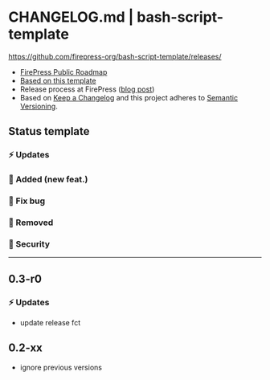 # CHANGELOG.md | bash-script-template

https://github.com/firepress-org/bash-script-template/releases/

- [FirePress Public Roadmap](https://trello.com/b/0fCwwzqc/firepress-public-roadmap)
- [Based on this template](https://gist.github.com/pascalandy/af709db02d3fe132a3e6f1c11b934fe4)
- Release process at FirePress ([blog post](https://firepress.org/en/software-and-ghost-updates/))
- Based on [Keep a Changelog](https://keepachangelog.com/en/1.0.0/) and this project adheres to [Semantic Versioning](https://semver.org/spec/v2.0.0.html).

## Status template

### ⚡️ Updates
### 🚀 Added (new feat.)
### 🐛 Fix bug
### 🛑 Removed
### 🔑 Security

---

## 0.3-r0
### ⚡️ Updates
- update release fct

## 0.2-xx
- ignore previous versions
